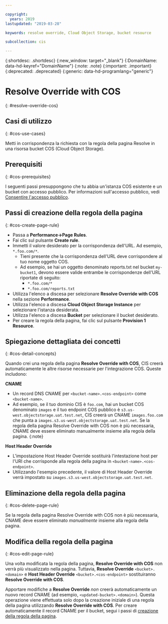 ```yaml
---

copyright:
  years: 2019
lastupdated: "2019-03-28"

keywords: resolve override, Cloud Object Storage, bucket resource

subcollection: cis

---
```


{:shortdesc: .shortdesc}
{:new_window: target="_blank"}
{:DomainName: data-hd-keyref="DomainName"}
{:note: .note}
{:important: .important}
{:deprecated: .deprecated}
{:generic: data-hd-programlang="generic"}

# Resolve Override with COS
{: #resolve-override-cos}

## Casi di utilizzo
{: #cos-use-cases}

Metti in corrispondenza la richiesta con la regola della pagina Resolve in una risorsa bucket COS (Cloud Object Storage). 


## Prerequisiti
{: #cos-prerequisites}

I seguenti passi presuppongono che tu abbia un'istanza COS esistente e un bucket con accesso pubblico. Per informazioni sull'accesso pubblico, vedi [Consentire l'accesso pubblico](/docs/services/cloud-object-storage/iam?topic=cloud-object-storage-allowing-public-access).


## Passi di creazione della regola della pagina
{: #cos-create-page-rule}

* Passa a **Performance->Page Rules**.
* Fai clic sul pulsante **Create rule**.
* Immetti il valore desiderato per la corrispondenza dell'URL. Ad esempio, `*.foo.com/*`.
  * Tieni presente che la corrispondenza dell'URL deve corrispondere al tuo nome oggetto COS. 
  * Ad esempio, se hai un oggetto denominato reports.txt nel bucket `my-bucket1`, devono essere valide entrambe le corrispondenze dell'URL riportate di seguito: 
    * `*.foo.com/*`
    * `*.foo.com/reports.txt`
* Utilizza l'elenco a discesa per selezionare **Resolve Override with COS** nella sezione **Performance**. 
* Utilizza l'elenco a discesa **Cloud Object Storage Instance** per selezionare l'istanza desiderata. 
* Utilizza l'elenco a discesa **Bucket** per selezionare il bucket desiderato.
* Per creare la regola della pagina, fai clic sul pulsante **Provision 1 Resource**. 


## Spiegazione dettagliata dei concetti
{: #cos-detail-concepts}

Quando crei una regola della pagina **Resolve Override with COS**, CIS creerà automaticamente le altre risorse necessarie per l'integrazione COS. Queste includono:

**CNAME**
* Un record DNS CNAME per `<bucket-name>.<cos-endpoint>` come `<bucket-name>`.
* Ad esempio, se il tuo dominio CIS è `foo.com`, hai un bucket COS denominato `images` e il tuo endpoint COS pubblico è `s3.us-west.objectstorage.uat.test.net`, CIS creerà un CNAME `images.foo.com` che punta a `images.s3.us-west.objectstorage.uat.test.net`.
Se la regola della pagina Resolve Override with COS non è più necessaria, CNAME deve essere eliminato manualmente insieme alla regola della pagina.
{:note}

**Host Header Override**
* L'impostazione Host Header Override sostituirà l'intestazione host per l'URI che corrisponde alla regola della pagina in `<bucket-name>.<cos-endpoint>`.
* Utilizzando l'esempio precedente, il valore di Host Header Override verrà impostato su `images.s3.us-west.objectstorage.uat.test.net`.


## Eliminazione della regola della pagina
{: #cos-delete-page-rule}

Se la regola della pagina Resolve Override with COS non è più necessaria, CNAME deve essere eliminato _manualmente_ insieme alla regola della pagina.


## Modifica della regola della pagina
{: #cos-edit-page-rule}

Una volta modificata la regola della pagina, **Resolve Override with COS** non verrà più visualizzato nella pagina. Tuttavia, **Resolve Override** `<bucket>.<domain>` e **Host Header Override** `<bucket>.<cos-endpoint>` sostituiranno **Resolve Override with COS**.

Apportare modifiche a **Resolve Override** _non_ creerà automaticamente un nuovo record CNAME (ad esempio, `<updated-bucket>.<domain>`). Questa operazione viene effettuata solo dopo la creazione iniziale di una regola della pagina utilizzando **Resolve Override with COS**. Per creare automaticamente il record CNAME per il bucket, segui i passi di [creazione della regola della pagina](#cos-create-page-rule).
